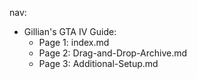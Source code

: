 nav:
  - Gillian's GTA IV Guide:
    - Page 1: index.md
    - Page 2: Drag-and-Drop-Archive.md
    - Page 3: Additional-Setup.md
